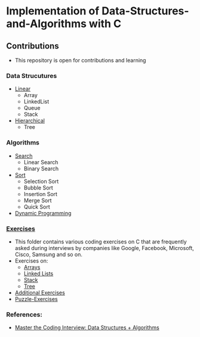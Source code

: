 # Implementation of Data-Structures-and-Algorithms with C

## Contributions
* This repository is open for contributions and learning 
### Data Strucutures
 * [Linear](https://github.com/Subathra19/Data-Structures-and-Algorithms/tree/main/Data-Structures-Linear) 
   * Array
   * LinkedList    
   * Queue 
   * Stack 
 * [Hierarchical](https://github.com/Subathra19/Data-Structures-and-Algorithms/tree/main/Data-Structures-Hierarchical) 
   * Tree 
### Algorithms
 * [Search](https://github.com/Subathra19/Data-Structures-and-Algorithms/tree/main/Algorithms/Search)
   * Linear Search
   * Binary Search
 * [Sort](https://github.com/Subathra19/Data-Structures-and-Algorithms/tree/main/Algorithms/Sort)
   * Selection Sort
   * Bubble Sort
   * Insertion Sort
   * Merge Sort
   * Quick Sort
 * [Dynamic Programming](https://github.com/Subathra19/Data-Structures-and-Algorithms/tree/main/Algorithms/Dynamic-Programming)

### [Exercises](https://github.com/Subathra19/Data-Structures-and-Algorithms/tree/main/Exercises)
* This folder contains various coding exercises on C that are frequently asked during interviews by companies like Google, Facebook, Microsoft, Cisco, Samsung and so on.
* Exercises on:
  * [Arrays](https://github.com/Subathra19/Data-Structures-and-Algorithms/blob/main/Exercises/Array/Readme.md)
  * [Linked Lists](https://github.com/Subathra19/Data-Structures-and-Algorithms/blob/main/Exercises/Linked-Lists/Readme.md)
  * [Stack](https://github.com/Subathra19/Data-Structures-and-Algorithms/blob/main/Exercises/Stack/Readme.md)
  * [Tree](https://github.com/Subathra19/Data-Structures-and-Algorithms/blob/main/Exercises/Tree/Readme.md)
* [Additional Exercises](https://github.com/Subathra19/Data-Structures-and-Algorithms/blob/main/Exercises/Additional-Exercises/Readme.md)
* [Puzzle-Exercises](https://github.com/Subathra19/Data-Structures-and-Algorithms/blob/main/Exercises/Puzzle-Exercise/Readme.md)     

### References:
* [Master the Coding Interview: Data Structures + Algorithms](https://www.udemy.com/course/master-the-coding-interview-data-structures-algorithms)
